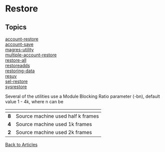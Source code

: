 # Restore

<PageHeader />

## Topics

[account-restore](./account-restore)  
[account-save](./account-save)  
[magres-utility](./magres-utility)  
[multiple-account-restore](./multiple-account-restore)  
[restore-all](./restore-all)  
[restoreadds](./restoreadds)  
[restoring-data](./restoring-data)  
[resuv](./resuv)  
[sel-restore](./sel-restore)  
[sysrestore](./sysrestore)  

Several of the utilities use a Module Blocking Ratio parameter (-bn), default value 1 - 4k, where n can be

| <!----> | <!----> |
| --- | --- |
| **8** | Source machine used half k frames|
| **4** | Source machine used 1k frames |
| **2** | Source machine used 2k frames |

[Back to Articles](./../README.md)

<PageFooter />
